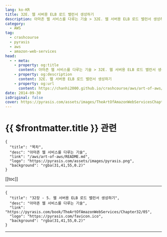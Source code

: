 ```yaml
---
lang: ko-KR
title: 32E. 웹 서버용 ELB 로드 밸런서 생성하기
description: 아마존 웹 서비스를 다루는 기술 > 32E. 웹 서버용 ELB 로드 밸런서 생성하기
category:
  - AWS
tag: 
  - crashcourse
  - pyrasis
  - aws 
  - amazon-web-services
head:
  - - meta:
    - property: og:title
      content: 아마존 웹 서비스를 다루는 기술 > 32E. 웹 서버용 ELB 로드 밸런서 생성하기
    - property: og:description
      content: 32E. 웹 서버용 ELB 로드 밸런서 생성하기
    - property: og:url
      content: https://chanhi2000.github.io/crashcourse/aws/art-of-aws/32E.html
date: 2014-09-30
isOriginal: false
cover: https://pyrasis.com/assets/images/TheArtOfAmazonWebServicesChapter32/7_.png
---
```


# {{ $frontmatter.title }} 관련

```component VPCard
{
  "title": "목차",
  "desc": "아마존 웹 서비스를 다루는 기술",
  "link": "/aws/art-of-aws/README.md",
  "logo": "https://pyrasis.com/assets/images/pyrasis.png",
  "background": "rgba(31,41,55,0.2)"
}
```

[[toc]]

---

```component VPCard
{
  "title": "32장 - 5. 웹 서버용 ELB 로드 밸런서 생성하기",
  "desc": "아마존 웹 서비스를 다루는 기술",
  "link": "https://pyrasis.com/book/TheArtOfAmazonWebServices/Chapter32/05",
  "logo": "https://pyrasis.com/favicon.ico",
  "background": "rgba(31,41,55,0.2)"
}
```

<!-- TODO: 작성 -->

---

